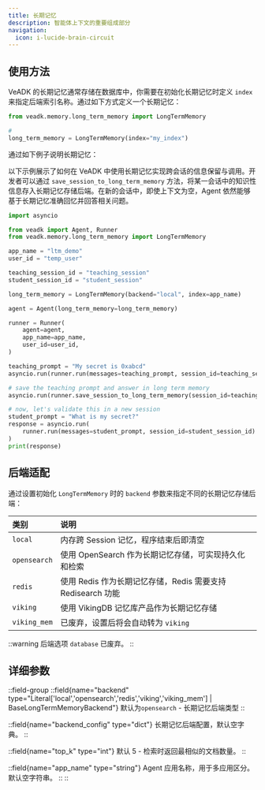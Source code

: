 ```yaml
---
title: 长期记忆
description: 智能体上下文的重要组成部分
navigation:
  icon: i-lucide-brain-circuit
---
```


## 使用方法

VeADK 的长期记忆通常存储在数据库中，你需要在初始化长期记忆时定义 `index` 来指定后端索引名称。通过如下方式定义一个长期记忆：

```python
from veadk.memory.long_term_memory import LongTermMemory

# 
long_term_memory = LongTermMemory(index="my_index")
```

通过如下例子说明长期记忆：

以下示例展示了如何在 VeADK 中使用长期记忆实现跨会话的信息保留与调用。开发者可以通过 `save_session_to_long_term_memory` 方法，将某一会话中的知识性信息存入长期记忆存储后端。在新的会话中，即使上下文为空，Agent 依然能够基于长期记忆准确回忆并回答相关问题。

```python
import asyncio

from veadk import Agent, Runner
from veadk.memory.long_term_memory import LongTermMemory

app_name = "ltm_demo"
user_id = "temp_user"

teaching_session_id = "teaching_session"
student_session_id = "student_session"

long_term_memory = LongTermMemory(backend="local", index=app_name)

agent = Agent(long_term_memory=long_term_memory)

runner = Runner(
    agent=agent,
    app_name=app_name,
    user_id=user_id,
)

teaching_prompt = "My secret is 0xabcd"
asyncio.run(runner.run(messages=teaching_prompt, session_id=teaching_session_id))

# save the teaching prompt and answer in long term memory
asyncio.run(runner.save_session_to_long_term_memory(session_id=teaching_session_id))

# now, let's validate this in a new session
student_prompt = "What is my secret?"
response = asyncio.run(
    runner.run(messages=student_prompt, session_id=student_session_id)
)
print(response)
```

## 后端适配

通过设置初始化 `LongTermMemory` 时的 `backend` 参数来指定不同的长期记忆存储后端：

| 类别 | 说明 |
| :- | :- |
| `local` | 内存跨 Session 记忆，程序结束后即清空 |
| `opensearch` | 使用 OpenSearch 作为长期记忆存储，可实现持久化和检索 |
| `redis` | 使用 Redis 作为长期记忆存储，Redis 需要支持 Redisearch 功能 |
| `viking` | 使用 VikingDB 记忆库产品作为长期记忆存储 |
| `viking_mem` | 已废弃，设置后将会自动转为 `viking` |

::warning
后端选项 `database` 已废弃。
::

## 详细参数

::field-group
  ::field{name="backend" type="Literal['local','opensearch','redis','viking','viking_mem'] | BaseLongTermMemoryBackend"}
  默认为`opensearch` - 长期记忆后端类型
  ::

  ::field{name="backend_config" type="dict"}
  长期记忆后端配置，默认空字典。
  ::

  ::field{name="top_k" type="int"}
  默认 5 - 检索时返回最相似的文档数量。
  ::

  ::field{name="app_name" type="string"}
  Agent 应用名称，用于多应用区分。默认空字符串。
  ::
::
